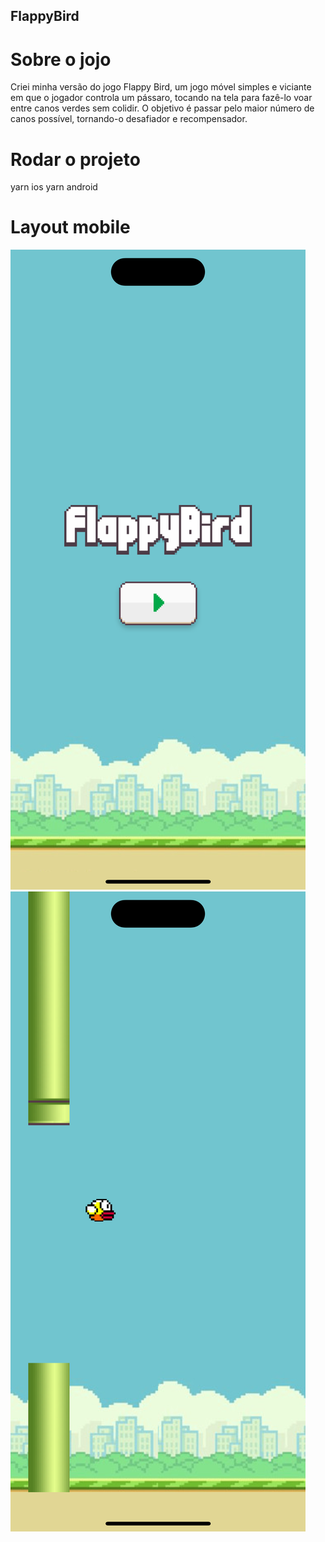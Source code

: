 ## FlappyBird

# Sobre o jojo

Criei minha versão do jogo Flappy Bird, um jogo móvel simples e viciante em que o jogador controla um pássaro, tocando na tela para fazê-lo voar entre canos verdes sem colidir. O objetivo é passar pelo maior número de canos possível, tornando-o desafiador e recompensador.

# Rodar o projeto

yarn ios
yarn android

# Layout mobile

![Mobile 1](https://github.com/pauloels/FlappyBird/blob/main/src/assets/Simulator%20Screenshot%20-%20iPhone%2015%20Pro%20-%202024-10-29%20at%2014.50.14.png) ![Mobile 2](https://github.com/pauloels/FlappyBird/blob/main/src/assets/Simulator%20Screenshot%20-%20iPhone%2015%20Pro%20-%202024-10-29%20at%2014.50.18.png)
